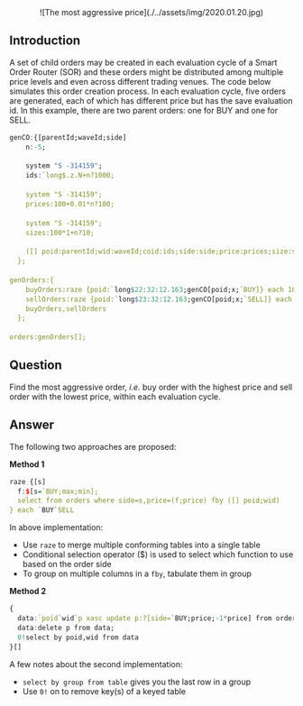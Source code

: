 <span style="display:block;text-align:center">
![The most aggressive price](./../assets/img/2020.01.20.jpg)
</span>


## Introduction
A set of child orders may be created in each evaluation cycle of a Smart Order Router (SOR) and these orders might be distributed among multiple price levels and even across different trading venues. The code below simulates this order creation process. In each evaluation cycle, five orders are generated, each of which has different price but has the save evaluation id. In this example, there are two parent orders: one for BUY and one for SELL.

```q
genCO:{[parentId;waveId;side]
    n:-5;

    system "S -314159";
    ids:`long$.z.N+n?1000;

    system "S -314159";
    prices:100+0.01*n?100;

    system "S -314159";
    sizes:100*1+n?10;

    ([] poid:parentId;wid:waveId;coid:ids;side:side;price:prices;size:sizes)
  };

genOrders:{
    buyOrders:raze {poid:`long$22:32:12.163;genCO[poid;x;`BUY]} each 101+til 20;
    sellOrders:raze {poid:`long$23:32:12.163;genCO[poid;x;`SELL]} each 101+til 20;
    buyOrders,sellOrders
  };

orders:genOrders[];
```


## Question
Find the most aggressive order, *i.e.* buy order with the highest price and sell order with the lowest price, within each evaluation cycle.


## Answer
The following two approaches are proposed:

**Method 1**

```q
raze {[s]
  f:$[s=`BUY;max;min];
  select from orders where side=s,price=(f;price) fby ([] poid;wid)
} each `BUY`SELL
```
In above implementation:

- Use ``raze`` to merge multiple conforming tables into a single table
- Conditional selection operator ($) is used to select which function to use based on the order side
- To group on multiple columns in a ``fby``, tabulate them in group

**Method 2**

```q
{
  data:`poid`wid`p xasc update p:?[side=`BUY;price;-1*price] from orders;
  data:delete p from data;
  0!select by poid,wid from data
}[]
```

A few notes about the second implementation:

- ``select by group from table`` gives you the last row in a group
- Use ``0!`` on to remove key(s) of a keyed table
